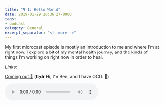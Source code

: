 ```yaml
---
title: "🎙 1: Hello World"
date: 2019-01-29 20:36:27-0000
tags:
- podcast
category: General
excerpt_separator: "<!--more-->"
---
```


My first microcast episode is mostly an introduction to me and where I’m at right now. I explore a bit of my mental health journey, and the kinds of things I’m working on right now in order to heal.

_Links:_

[Coming out 💮](https://www.bennorris.org/2019/01/26/coming-out.html) (**tl;dr** Hi, I’m Ben, and I have OCD. 👋)

<audio controls="controls" src="https://www.bennorris.blog/uploads/2019/0a40f46875.mp3" />

<!--more-->
